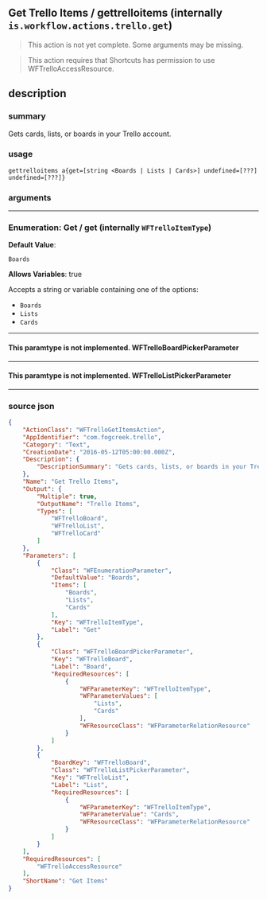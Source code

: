 
## Get Trello Items / gettrelloitems (internally `is.workflow.actions.trello.get`)

> This action is not yet complete. Some arguments may be missing.

> This action requires that Shortcuts has permission to use WFTrelloAccessResource.


## description

### summary

Gets cards, lists, or boards in your Trello account.


### usage
```
gettrelloitems a{get=[string <Boards | Lists | Cards>] undefined=[???] undefined=[???]}
```

### arguments

---

### Enumeration: Get / get (internally `WFTrelloItemType`)
**Default Value**:
```
Boards
```
**Allows Variables**: true



Accepts a string 
or variable
containing one of the options:

- `Boards`
- `Lists`
- `Cards`

---

#### This paramtype is not implemented. WFTrelloBoardPickerParameter

---

#### This paramtype is not implemented. WFTrelloListPickerParameter

---

### source json

```json
{
	"ActionClass": "WFTrelloGetItemsAction",
	"AppIdentifier": "com.fogcreek.trello",
	"Category": "Text",
	"CreationDate": "2016-05-12T05:00:00.000Z",
	"Description": {
		"DescriptionSummary": "Gets cards, lists, or boards in your Trello account."
	},
	"Name": "Get Trello Items",
	"Output": {
		"Multiple": true,
		"OutputName": "Trello Items",
		"Types": [
			"WFTrelloBoard",
			"WFTrelloList",
			"WFTrelloCard"
		]
	},
	"Parameters": [
		{
			"Class": "WFEnumerationParameter",
			"DefaultValue": "Boards",
			"Items": [
				"Boards",
				"Lists",
				"Cards"
			],
			"Key": "WFTrelloItemType",
			"Label": "Get"
		},
		{
			"Class": "WFTrelloBoardPickerParameter",
			"Key": "WFTrelloBoard",
			"Label": "Board",
			"RequiredResources": [
				{
					"WFParameterKey": "WFTrelloItemType",
					"WFParameterValues": [
						"Lists",
						"Cards"
					],
					"WFResourceClass": "WFParameterRelationResource"
				}
			]
		},
		{
			"BoardKey": "WFTrelloBoard",
			"Class": "WFTrelloListPickerParameter",
			"Key": "WFTrelloList",
			"Label": "List",
			"RequiredResources": [
				{
					"WFParameterKey": "WFTrelloItemType",
					"WFParameterValue": "Cards",
					"WFResourceClass": "WFParameterRelationResource"
				}
			]
		}
	],
	"RequiredResources": [
		"WFTrelloAccessResource"
	],
	"ShortName": "Get Items"
}
```
